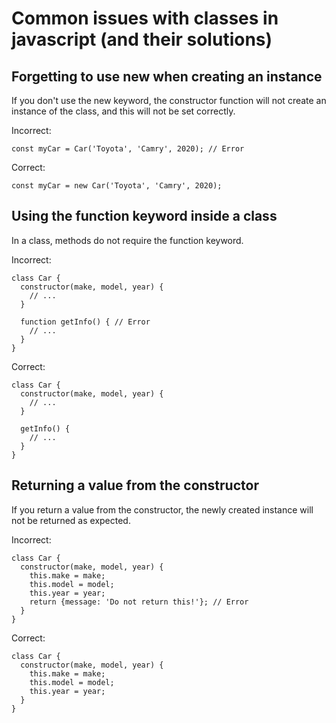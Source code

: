 # Common issues with classes in javascript (and their solutions)

## Forgetting to use new when creating an instance

If you don't use the new keyword, the constructor function will not create an instance of the class, and this will not be set correctly.

Incorrect:

```
const myCar = Car('Toyota', 'Camry', 2020); // Error
```

Correct:

```
const myCar = new Car('Toyota', 'Camry', 2020);
```

## Using the function keyword inside a class

In a class, methods do not require the function keyword.

Incorrect:

```
class Car {
  constructor(make, model, year) {
    // ...
  }

  function getInfo() { // Error
    // ...
  }
}
```

Correct:

```
class Car {
  constructor(make, model, year) {
    // ...
  }

  getInfo() {
    // ...
  }
}
```

## Returning a value from the constructor

If you return a value from the constructor, the newly created instance will not be returned as expected.

Incorrect:

```
class Car {
  constructor(make, model, year) {
    this.make = make;
    this.model = model;
    this.year = year;
    return {message: 'Do not return this!'}; // Error
  }
}
```

Correct:

```
class Car {
  constructor(make, model, year) {
    this.make = make;
    this.model = model;
    this.year = year;
  }
}
```
